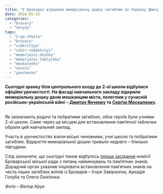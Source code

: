 ```yaml
---
title: "У Броварах відкрили меморіальну дошку загиблим за Україну Дмитру Янченку та Сергію Москаленку"
date: 2016-05-25
categories: 
  - "brovary"
  - "novyny"
tags: 
  - "2-ga-shkola"
  - "brovary"
  - "vidkrittya"
  - "vibir-redaktsiyi"
  - "memorialni-doshky"
  - "memorialni-tablychky"
  - "moskalenko"
  - "novini"
  - "yanchenko"
---
```


**Сьогодні зранку біля центрального входу до 2-ої школи відбулися офіційні урочистості. На фасаді навчального закладу відкрили меморіальну дошку двом мешканцям міста, полеглим у сучасній російсько-українській війні** **– [Дмитру Янченку](https://mpz.brovary.org/lyudina-sontse-istoriya-poleglogo-geroya-z-brovariv-dmitra-yanchenka/) та [Сергію Москаленку](https://mpz.brovary.org/vichna-slava-brovarchani-proveli-v-ostannyu-put-troh-geroyiv/).**  

Як зазначають родичі та побратими загиблих, обоє героїв були учнями 2-ої школи. Саме через це місцем для встановлення пам’ятної таблички обрали цей навчальний заклад.

Участь в урочистостях взяли міські чиновники, учні школи та побратими загиблих. Відкриття меморіальної дошки тривало недовго – близько півгодини.

Слід зазначити, що сьогодні також відбулось [перше засідання](https://mpz.brovary.org/anons-tsiyeyi-seredy-vidbudetsya-pershe-zasidannya-komisiyi-vidpovidalnoyi-za-dekomunizatsiyu-u-brovarah/) комісії Броварської міської ради з питань найменувань та пам’ятних знаків. Дорадчий орган ухвалив ініціювати встановлення пам’ятних знаків на честь інших загиблих воїнів із Броварів – Ігоря Завірюхіна, Аркадія Голуба та Олега Онікієнка.

_Фото – Віктор Крук_
